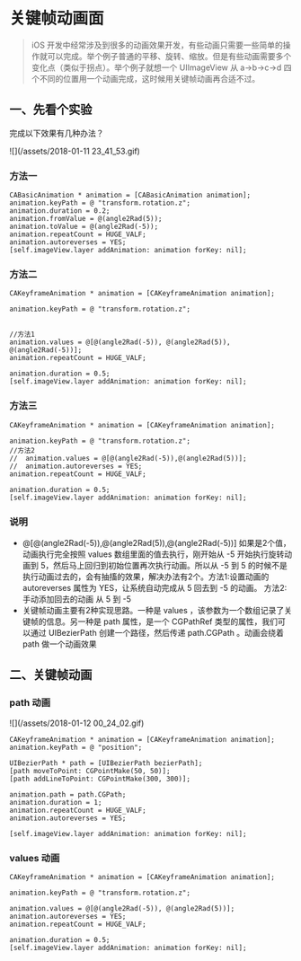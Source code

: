 # 关键帧动画面

> iOS 开发中经常涉及到很多的动画效果开发，有些动画只需要一些简单的操作就可以完成。举个例子普通的平移、旋转、缩放。但是有些动画需要多个变化点（类似于拐点）。举个例子就想一个 UIImageView 从 a-&gt;b-&gt;c-&gt;d 四个不同的位置用一个动画完成，这时候用关键帧动画再合适不过。

## 一、先看个实验

完成以下效果有几种办法？

![](/assets/2018-01-11 23_41_53.gif)

### 方法一

```
CABasicAnimation * animation = [CABasicAnimation animation];
animation.keyPath = @ "transform.rotation.z";
animation.duration = 0.2;
animation.fromValue = @(angle2Rad(5));
animation.toValue = @(angle2Rad(-5));
animation.repeatCount = HUGE_VALF;
animation.autoreverses = YES;
[self.imageView.layer addAnimation: animation forKey: nil];
```

### 方法二

```
CAKeyframeAnimation * animation = [CAKeyframeAnimation animation];

animation.keyPath = @ "transform.rotation.z";


//方法1
animation.values = @[@(angle2Rad(-5)), @(angle2Rad(5)), @(angle2Rad(-5))];
animation.repeatCount = HUGE_VALF;

animation.duration = 0.5;
[self.imageView.layer addAnimation: animation forKey: nil];
```

### 方法三

```
CAKeyframeAnimation * animation = [CAKeyframeAnimation animation];

animation.keyPath = @ "transform.rotation.z";
//方法2
//  animation.values = @[@(angle2Rad(-5)),@(angle2Rad(5))];
//  animation.autoreverses = YES;
animation.repeatCount = HUGE_VALF;

animation.duration = 0.5;
[self.imageView.layer addAnimation: animation forKey: nil];
```

### 说明

* @\[@\(angle2Rad\(-5\)\),@\(angle2Rad\(5\)\),@\(angle2Rad\(-5\)\)\] 如果是2个值，动画执行完全按照 values 数组里面的值去执行，刚开始从 -5 开始执行旋转动画到 5，然后马上回归到初始位置再次执行动画。所以从 -5 到 5 的时候不是执行动画过去的，会有抽搐的效果，解决办法有2个。方法1:设置动画的 autoreverses 属性为 YES，让系统自动完成从 5 回去到 -5 的动画。 方法2:手动添加回去的动画 从 5 到 -5
* 关键帧动画主要有2种实现思路。一种是 values ，该参数为一个数组记录了关键帧的信息。另一种是 path 属性，是一个 CGPathRef 类型的属性，我们可以通过 UIBezierPath 创建一个路径，然后传递 path.CGPath 。动画会绕着 path 做一个动画效果



## 二、关键帧动画





### path 动画

![](/assets/2018-01-12 00_24_02.gif)

```
CAKeyframeAnimation * animation = [CAKeyframeAnimation animation];
animation.keyPath = @ "position";

UIBezierPath * path = [UIBezierPath bezierPath];
[path moveToPoint: CGPointMake(50, 50)];
[path addLineToPoint: CGPointMake(300, 300)];

animation.path = path.CGPath;
animation.duration = 1;
animation.repeatCount = HUGE_VALF;
animation.autoreverses = YES;

[self.imageView.layer addAnimation: animation forKey: nil];
```



### values 动画

```
CAKeyframeAnimation * animation = [CAKeyframeAnimation animation];

animation.keyPath = @ "transform.rotation.z";

animation.values = @[@(angle2Rad(-5)), @(angle2Rad(5))];
animation.autoreverses = YES;
animation.repeatCount = HUGE_VALF;

animation.duration = 0.5;
[self.imageView.layer addAnimation: animation forKey: nil];
```




